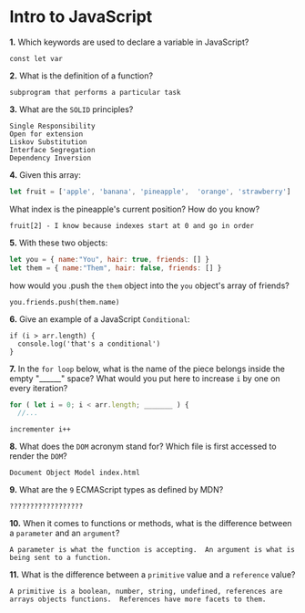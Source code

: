 # Intro to JavaScript

**1.** Which keywords are used to declare a variable in JavaScript?
<!-- enter you answer in the space below -->
```
const let var
```
**2.** What is the definition of a function?
<!-- enter you answer in the space below -->
```
subprogram that performs a particular task
```
**3.** What are the `SOLID` principles?
<!-- enter you answer in the space below -->
```
Single Responsibility
Open for extension
Liskov Substitution
Interface Segregation
Dependency Inversion
```
**4.** Given this array: 
```js
let fruit = ['apple', 'banana', 'pineapple',  'orange', 'strawberry']
``` 
What index is the pineapple's current position? How do you know?
<!-- enter you answer in the space below -->
```
fruit[2] - I know because indexes start at 0 and go in order
```
**5.** With these two objects: 
```js
let you = { name:"You", hair: true, friends: [] }
let them = { name:"Them", hair: false, friends: [] }
```
how would you .push the `them` object into the `you` object's array of friends?
<!-- enter you answer in the space below -->
```
you.friends.push(them.name)
```

**6.** Give an example of a JavaScript `Conditional`:
<!-- enter you answer in the space below -->
```
if (i > arr.length) {
  console.log('that's a conditional')
}
```
**7.** In the `for loop` below, what is the name of the piece belongs inside the empty "______" space? What would you put here to increase `i` by one on every iteration?
```js
for ( let i = 0; i < arr.length; _______ ) {
  //...
```
<!-- enter you answer in the space below -->
```
incrementer i++
```
**8.** What does the `DOM` acronym stand for? Which file is first accessed to render the `DOM`?
<!-- enter you answer in the space below -->
```
Document Object Model index.html
```

**9.** What are the `9` ECMAScript types as defined by MDN?
<!-- enter you answer in the space below -->
```
??????????????????
```
**10.** When it comes to functions or methods, what is the difference between a `parameter` and an `argument`?
<!-- enter you answer in the space below -->
```
A parameter is what the function is accepting.  An argument is what is being sent to a function.
```
**11.** What is the difference between a `primitive` value and a `reference` value?
<!-- enter you answer in the space below -->
```
A primitive is a boolean, number, string, undefined, references are arrays objects functions.  References have more facets to them.
```